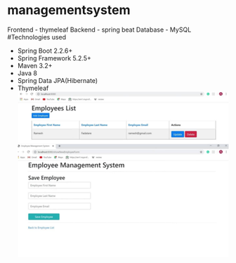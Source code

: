 # managementsystem
Frontend - thymeleaf
Backend - spring beat
Database - MySQL
#Technologies used
- Spring Boot 2.2.6+
- Spring Framework 5.2.5+
- Maven 3.2+
- Java 8
- Spring Data JPA(Hibernate)
- Thymeleaf
![Site](static/Screen1.jpeg)
![Site](static/screen2.jpeg)
